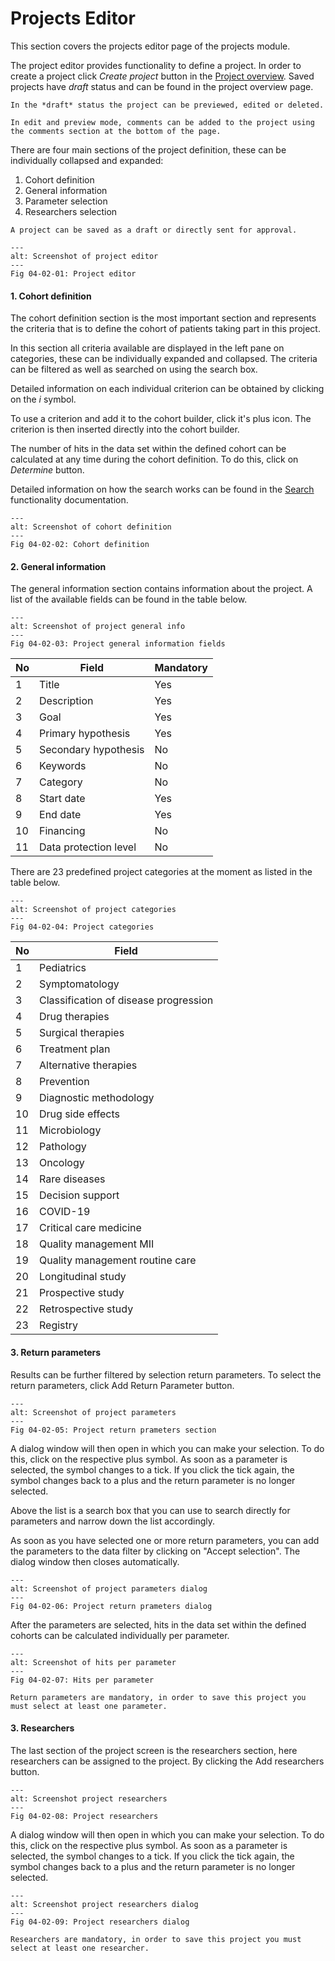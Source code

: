 # Projects Editor

This section covers the projects editor page of the projects module.

The project editor provides functionality to define a project. In order to create a project click *Create project* button in the [Project overview](../01_projects_overview/01_projects_overview.md). Saved projects have *draft* status and can be found in the project overview page.

```{note}
In the *draft* status the project can be previewed, edited or deleted.
```

```{tip}
In edit and preview mode, comments can be added to the project using the comments section at the bottom of the page.
```

There are four main sections of the project definition, these can be individually collapsed and expanded:
1. Cohort definition
2. General information
3. Parameter selection
4. Researchers selection

```{note}
A project can be saved as a draft or directly sent for approval.
```


```{figure} images/project_editor.png
---
alt: Screenshot of project editor
---
Fig 04-02-01: Project editor
```
 

#### 1. Cohort definition
The cohort definition section is the most important section and represents the criteria that is to define the cohort of patients taking part in this project.

In this section all criteria available are displayed in the left pane on categories, these can be individually expanded and collapsed. The criteria can be filtered as well as searched on using the search box.

Detailed information on each individual criterion can be obtained by clicking on the *i* symbol.

To use a criterion and add it to the cohort builder, click it's plus icon. The criterion is then inserted directly into the cohort builder.

The number of hits in the data set within the defined cohort can be calculated at any time during the cohort definition. To do this, click on *Determine* button.

Detailed information on how the search works can be found in the [Search](../../03_search/03_search.md) functionality documentation.


```{figure} images/cohort_definition.png
---
alt: Screenshot of cohort definition
---
Fig 04-02-02: Cohort definition
```


#### 2. General information

The general information section contains information about the project. A list of the available fields can be found in the table below. 


```{figure} images/project_general_information.png
---
alt: Screenshot of project general info
---
Fig 04-02-03: Project general information fields
```


| No  | Field                 | Mandatory |
|-----|-----------------------|-----------|
| 1   | Title                 | Yes       |
| 2   | Description           | Yes       |
| 3   | Goal                  | Yes       |
| 4   | Primary hypothesis    | Yes       |
| 5   | Secondary hypothesis  | No        |
| 6   | Keywords              | No        |
| 7   | Category              | No        |
| 8   | Start date            | Yes       |
| 9   | End date              | Yes       |
| 10  | Financing             | No        |
| 11  | Data protection level | No        |




There are 23 predefined project categories at the moment as listed in the table below.


```{figure} images/project_categories.png
---
alt: Screenshot of project categories
---
Fig 04-02-04: Project categories
```


| No  | Field                                 |
|-----|---------------------------------------|
| 1   | Pediatrics                            |
| 2   | Symptomatology                        |
| 3   | Classification of disease progression |
| 4   | Drug therapies                        |
| 5   | Surgical therapies                    |
| 6   | Treatment plan                        |
| 7   | Alternative therapies                 |
| 8   | Prevention                            |
| 9   | Diagnostic methodology                |
| 10  | Drug side effects                     |
| 11  | Microbiology                          |
| 12  | Pathology                             |
| 13  | Oncology                              |
| 14  | Rare diseases                         |
| 15  | Decision support                      |
| 16  | COVID-19                              |
| 17  | Critical care medicine                |
| 18  | Quality management MII                |
| 19  | Quality management routine care       |
| 20  | Longitudinal study                    |
| 21  | Prospective study                     |
| 22  | Retrospective study                   |
| 23  | Registry                              |



#### 3. Return parameters
Results can be further filtered by selection return parameters. To select the return parameters, click Add Return Parameter button.


```{figure} images/project_parameters.png
---
alt: Screenshot of project parameters
---
Fig 04-02-05: Project return prameters section
```


A dialog window will then open in which you can make your selection. To do this, click on the respective plus symbol. As soon as a parameter is selected, the symbol changes to a tick. If you click the tick again, the symbol changes back to a plus and the return parameter is no longer selected.

Above the list is a search box that you can use to search directly for parameters and narrow down the list accordingly.

As soon as you have selected one or more return parameters, you can add the parameters to the data filter by clicking on "Accept selection". The dialog window then closes automatically.


```{figure} images/project_parameters_selection.png
---
alt: Screenshot of project parameters dialog
---
Fig 04-02-06: Project return prameters dialog
```


After the parameters are selected, hits in the data set within the defined cohorts can be calculated individually per parameter.


```{figure} images/project_parameters_hits.png
---
alt: Screenshot of hits per parameter
---
Fig 04-02-07: Hits per parameter
```


```{important}
Return parameters are mandatory, in order to save this project you must select at least one parameter.
```


#### 3. Researchers 
The last section of the project screen is the researchers section, here researchers can be assigned to the project. By clicking the Add researchers button.


```{figure} images/project_researchers.png
---
alt: Screenshot project researchers
---
Fig 04-02-08: Project researchers
```


A dialog window will then open in which you can make your selection. To do this, click on the respective plus symbol. As soon as a parameter is selected, the symbol changes to a tick. If you click the tick again, the symbol changes back to a plus and the return parameter is no longer selected.


```{figure} images/project_researchers_selection.png
---
alt: Screenshot project researchers dialog
---
Fig 04-02-09: Project researchers dialog
```


```{important}
Researchers are mandatory, in order to save this project you must select at least one researcher.
```




